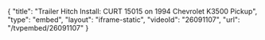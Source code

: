 {
    "title": "Trailer Hitch Install: CURT 15015 on 1994 Chevrolet K3500 Pickup",
    "type": "embed",
    "layout": "iframe-static",
    "videoId": "26091107",
    "url": "\/tvpembed\/26091107"
}